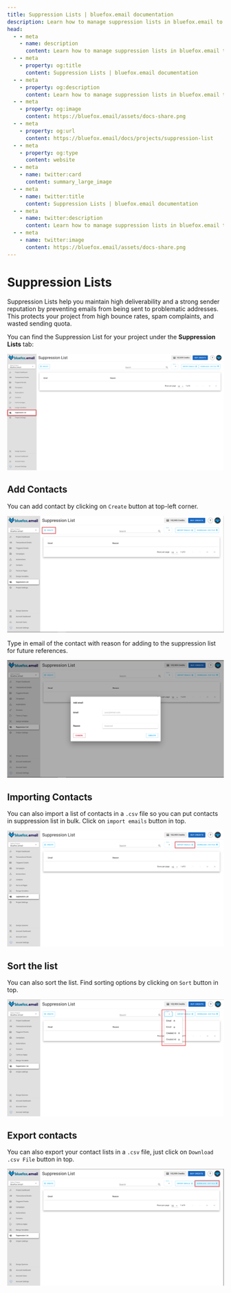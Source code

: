 ```yaml
---
title: Suppression Lists | bluefox.email documentation
description: Learn how to manage suppression lists in bluefox.email to maintain email deliverability, prevent sending to problematic addresses, and comply with email best practices.
head:
  - - meta
    - name: description
      content: Learn how to manage suppression lists in bluefox.email to maintain email deliverability, prevent sending to problematic addresses, and comply with email best practices.
  - - meta
    - property: og:title
      content: Suppression Lists | bluefox.email documentation
  - - meta
    - property: og:description
      content: Learn how to manage suppression lists in bluefox.email to maintain email deliverability, prevent sending to problematic addresses, and comply with email best practices.
  - - meta
    - property: og:image
      content: https://bluefox.email/assets/docs-share.png
  - - meta
    - property: og:url
      content: https://bluefox.email/docs/projects/suppression-list
  - - meta
    - property: og:type
      content: website
  - - meta
    - name: twitter:card
      content: summary_large_image
  - - meta
    - name: twitter:title
      content: Suppression Lists | bluefox.email documentation
  - - meta
    - name: twitter:description
      content: Learn how to manage suppression lists in bluefox.email to maintain email deliverability, prevent sending to problematic addresses, and comply with email best practices.
  - - meta
    - name: twitter:image
      content: https://bluefox.email/assets/docs-share.png
---
```


# Suppression Lists


Suppression Lists help you maintain high deliverability and a strong sender reputation by preventing emails from being sent to problematic addresses. This protects your project from high bounce rates, spam complaints, and wasted sending quota.

You can find the Suppression List for your project under the **Suppression Lists** tab:

![Screenshot of the suppression list tab](./project-suppression-list.webp)

## Add Contacts

You can add contact by clicking on `Create` button at top-left corner.

![Screenshot of the suppression list create button](./project-suppression-list-create-button.webp)

Type in email of the contact with reason for adding to the suppression list for future references. 

![Screenshot of the suppression list create menu](./project-suppression-list-create-menu.webp)

## Importing Contacts

You can also import a list of contacts in a `.csv` file so you can put contacts in suppression list in bulk. Click on `import emails` button in top.

![Screenshot of the suppression list import button](./project-suppression-list-import-button.webp)

## Sort the list 

You can also sort the list. Find sorting options by clicking on `Sort` button in top. 

![Screenshot of the suppression list sort button](./project-suppression-list-sort-button.webp)

## Export contacts

You can also export your contact lists in a `.csv` file, just click on `Download .csv File` button in top.

![Screenshot of the suppression list download button](./project-suppression-list-download-button.webp)